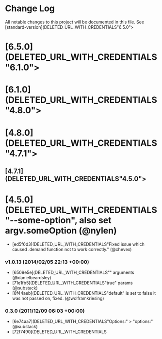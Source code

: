 # Change Log

All notable changes to this project will be documented in this file. See [standard-version](DELETED_URL_WITH_CREDENTIALS"6.5.0"></a>
# [6.5.0](DELETED_URL_WITH_CREDENTIALS"6.1.0"></a>
# [6.1.0](DELETED_URL_WITH_CREDENTIALS"4.8.0"></a>
# [4.8.0](DELETED_URL_WITH_CREDENTIALS"4.7.1"></a>
## [4.7.1](DELETED_URL_WITH_CREDENTIALS"4.5.0"></a>
# [4.5.0](DELETED_URL_WITH_CREDENTIALS"--some-option", also set argv.someOption (@nylen)
- [ed5f6d3](DELETED_URL_WITH_CREDENTIALS"Fixed issue which caused .demand function not to work correctly." (@chevex)

### v1.0.13 (2014/02/05 22:13 +00:00)
- [6509e5e](DELETED_URL_WITH_CREDENTIALS"" arguments (@danielbeardsley)
- [71e1fb5](DELETED_URL_WITH_CREDENTIALS"true" params (@substack)
- [8f44aeb](DELETED_URL_WITH_CREDENTIALS"default" is set to false it was not passed on, fixed. (@wolframkriesing)

### 0.3.0 (2011/12/09 06:03 +00:00)
- [6e74aa7](DELETED_URL_WITH_CREDENTIALS"Options:" > "options:" (@substack)
- [72f7490](DELETED_URL_WITH_CREDENTIALS